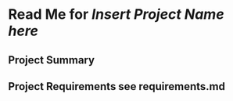 # Read Me for *Insert Project Name here*

## Project Summary

## Project Requirements see requirements.md